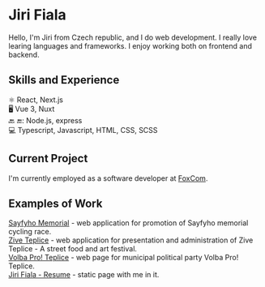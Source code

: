# Jiri Fiala

Hello, I'm Jiri from Czech republic, and I do web development. I really love learing languages and frameworks. I enjoy working both on frontend and backend.

## Skills and Experience

⚛️ React, Next.js \
:desktop_computer: Vue 3, Nuxt \
🔙 🔚: Node.js, express \
💻 Typescript, Javascript, HTML, CSS, SCSS 


## Current Project

I'm currently employed as a software developer at [FoxCom](http://www.foxcom.eu/).

## Examples of Work

[Sayfyho Memorial](https://sayfy-frontend-ts.vercel.app/) - web application for promotion of Sayfyho memorial cycling race. \
[Zive Teplice](https://www.ziveteplice.cz/) - web application for presentation and administration of Zive Teplice - A street food and art festival. \
[Volba Pro! Teplice](https://www.volbaproteplice.cz/) - web page for municipal political party Volba Pro! Teplice. \
[Jiri Fiala - Resume](https://jiri-fiala.vercel.app/) - static page with me in it.


